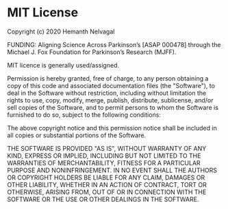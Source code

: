 # MIT License

Copyright (c) 2020 Hemanth Nelvagal

FUNDING:
Aligning Science Across Parkinson’s [ASAP 000478] through the Michael J. Fox Foundation for Parkinson’s Research (MJFF).
 
MIT licence is generally used/assigned.

Permission is hereby granted, free of charge, to any person obtaining a copy
of this code and associated documentation files (the "Software"), to deal
in the Software without restriction, including without limitation the rights
to use, copy, modify, merge, publish, distribute, sublicense, and/or sell
copies of the Software, and to permit persons to whom the Software is
furnished to do so, subject to the following conditions:

The above copyright notice and this permission notice shall be included in all
copies or substantial portions of the Software.

THE SOFTWARE IS PROVIDED "AS IS", WITHOUT WARRANTY OF ANY KIND, EXPRESS OR
IMPLIED, INCLUDING BUT NOT LIMITED TO THE WARRANTIES OF MERCHANTABILITY,
FITNESS FOR A PARTICULAR PURPOSE AND NONINFRINGEMENT. IN NO EVENT SHALL THE
AUTHORS OR COPYRIGHT HOLDERS BE LIABLE FOR ANY CLAIM, DAMAGES OR OTHER
LIABILITY, WHETHER IN AN ACTION OF CONTRACT, TORT OR OTHERWISE, ARISING FROM,
OUT OF OR IN CONNECTION WITH THE SOFTWARE OR THE USE OR OTHER DEALINGS IN THE
SOFTWARE.

